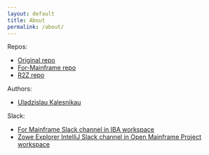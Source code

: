```yaml
---
layout: default
title: About
permalink: /about/
---
```


Repos:
* [Original repo](https://github.com/for-mainframe/for-mainframe.github.io)
* [For-Mainframe repo](https://github.com/for-mainframe/For-Mainframe)
* [R2Z repo](https://github.com/for-mainframe/r2z)

Authors: 
* [Uladzislau Kalesnikau](mailto:ukalesnikau@ibagroup.eu)

Slack:
* [For Mainframe Slack channel in IBA workspace](https://iba-mainframe-tools.slack.com/archives/C01V4MZL9DH)
* [Zowe Explorer IntelliJ Slack channel in Open Mainframe Project workspace](https://openmainframeproject.slack.com/archives/C020BGPSU0M)
